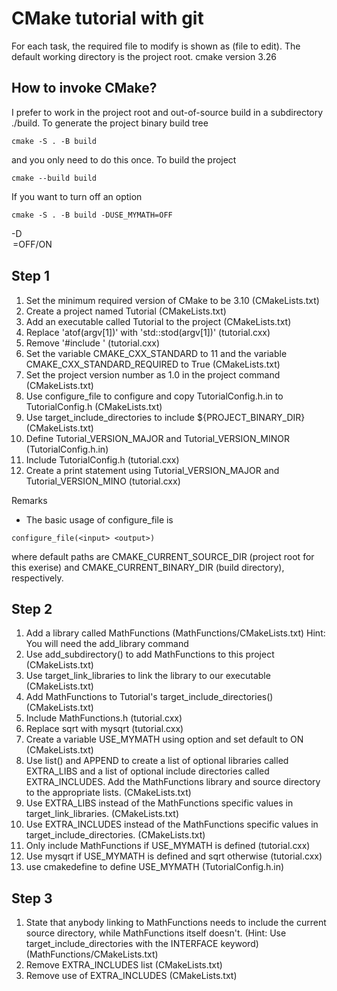 # CMake tutorial with git
For each task, the required file to modify is shown as (file to edit). The
default working directory is the project root.
cmake version 3.26

## How to invoke CMake?
I prefer to work in the project root and out-of-source build in a subdirectory
./build. To generate the project binary build tree
```shell script
cmake -S . -B build
```
and you only need to do this once. To build the project
```shell script
cmake --build build
```
If you want to turn off an option
```shell script
cmake -S . -B build -DUSE_MYMATH=OFF
```
-D<option>=OFF/ON

## Step 1
1. Set the minimum required version of CMake to be 3.10 (CMakeLists.txt)
2. Create a project named Tutorial (CMakeLists.txt)
3. Add an executable called Tutorial to the project (CMakeLists.txt)
4. Replace 'atof(argv[1])' with 'std::stod(argv[1])' (tutorial.cxx)
5. Remove '#include <cstdlib>' (tutorial.cxx)
6. Set the variable CMAKE_CXX_STANDARD to 11 and the variable CMAKE_CXX_STANDARD_REQUIRED to True (CMakeLists.txt)
7.  Set the project version number as 1.0 in the project command (CMakeLists.txt)
8.  Use configure_file to configure and copy TutorialConfig.h.in to TutorialConfig.h (CMakeLists.txt)
9.  Use target_include_directories to include ${PROJECT_BINARY_DIR} (CMakeLists.txt)
10. Define Tutorial_VERSION_MAJOR and Tutorial_VERSION_MINOR (TutorialConfig.h.in)
11. Include TutorialConfig.h (tutorial.cxx)
12. Create a print statement using Tutorial_VERSION_MAJOR and Tutorial_VERSION_MINO (tutorial.cxx)

Remarks
- The basic usage of configure_file is
```
configure_file(<input> <output>)
```
where default paths are CMAKE_CURRENT_SOURCE_DIR (project root for this exerise) and CMAKE_CURRENT_BINARY_DIR (build directory), respectively.

## Step 2
1. Add a library called MathFunctions (MathFunctions/CMakeLists.txt) Hint: You will need the add_library command
2. Use add_subdirectory() to add MathFunctions to this project (CMakeLists.txt)
3. Use target_link_libraries to link the library to our executable (CMakeLists.txt)
4. Add MathFunctions to Tutorial's target_include_directories() (CMakeLists.txt)
5. Include MathFunctions.h (tutorial.cxx)
6. Replace sqrt with mysqrt (tutorial.cxx)
7. Create a variable USE_MYMATH using option and set default to ON (CMakeLists.txt)
8. Use list() and APPEND to create a list of optional libraries called EXTRA_LIBS and a list of optional include directories called EXTRA_INCLUDES. Add the MathFunctions library and source directory to the appropriate lists. (CMakeLists.txt)
9. Use EXTRA_LIBS instead of the MathFunctions specific values in target_link_libraries. (CMakeLists.txt)
10. Use EXTRA_INCLUDES instead of the MathFunctions specific values in target_include_directories. (CMakeLists.txt)
11. Only include MathFunctions if USE_MYMATH is defined (tutorial.cxx)
12. Use mysqrt if USE_MYMATH is defined and sqrt otherwise (tutorial.cxx)
13. use cmakedefine to define USE_MYMATH (TutorialConfig.h.in)

## Step 3
1. State that anybody linking to MathFunctions needs to include the current source directory, while MathFunctions itself doesn't. (Hint: Use target_include_directories with the INTERFACE keyword) (MathFunctions/CMakeLists.txt)
2. Remove EXTRA_INCLUDES list (CMakeLists.txt)
3. Remove use of EXTRA_INCLUDES (CMakeLists.txt)